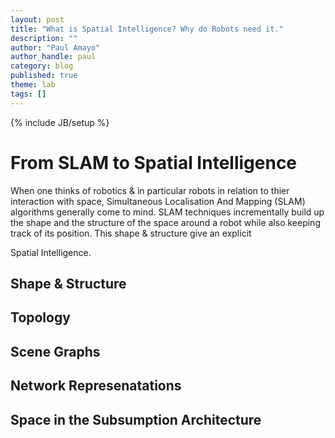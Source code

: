 ```yaml
---
layout: post
title: "What is Spatial Intelligence? Why do Robots need it."
description: ""
author: "Paul Amayo"
author_handle: paul
category: blog
published: true
theme: lab
tags: []
---
```

{% include JB/setup %}



# From SLAM to Spatial Intelligence

When one thinks of robotics & in particular robots in relation to thier interaction with space, Simultaneous Localisation And Mapping (SLAM) algorithms generally come to mind. SLAM techniques incrementally build up the shape and the structure of the space around a robot while also keeping track of its position. This shape & structure give an explicit  

Spatial Intelligence.

## Shape & Structure

## Topology

## Scene Graphs

## Network Represenatations

## Space in the Subsumption Architecture









